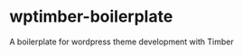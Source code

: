 wptimber-boilerplate
====================

A boilerplate for wordpress theme development with Timber
